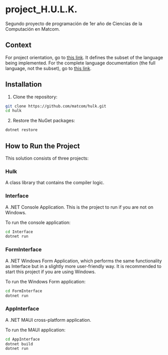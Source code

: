 ﻿# project_H.U.L.K.
Segundo proyecto de programación de 1er año de Ciencias de la Computación en Matcom.

## Context

For project orientation, go to [this link](https://github.com/matcom/programming/blob/main/projects/hulk). It defines the subset of the language being implemented. For the complete language documentation (the full language, not the subset), go to [this link](https://github.com/matcom/hulk).

## Installation

1. Clone the repository:
  ```bash
  git clone https://github.com/matcom/hulk.git
  cd hulk
  ```

2. Restore the NuGet packages:
  ```bash
  dotnet restore
  ```

## How to Run the Project

This solution consists of three projects:

### Hulk

A class library that contains the compiler logic.

### Interface

A .NET Console Application. This is the project to run if you are not on Windows.

To run the console application:
```bash
cd Interface
dotnet run
```

### FormInterface

A .NET Windows Form Application, which performs the same functionality as Interface but in a slightly more user-friendly way. It is recommended to start this project if you are using Windows.

To run the Windows Form application:
```bash
cd FormInterface
dotnet run
```

### AppInterface

A .NET MAUI cross-platform application.

To run the MAUI application:
```bash
cd AppInterface
dotnet build
dotnet run
```

